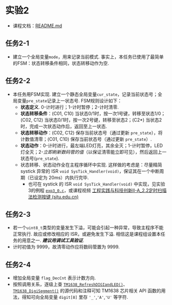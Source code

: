 # 实验2

- 课程文档：[README.md](../../README.md)

## 任务2-1

- 建立一个全局变量`mode`，用来记录当前模式. 事实上，本任务已使用了最简单的FSM：状态转移条件相同，状态转移动作为空.

## 任务2-2

- 本任务用FSM实现. 建立一个静态全局变量`cur_state`，记录当前状态号；全局变量`pre_state`记录上一状态号. FSM规则设计如下：
  - **状态定义**. 0-计时进行；1-计时暂停；2-计时清零.
  - **状态转移条件**：(C01, C10) 当状态0/1时，按一次1号键，转移至状态1/0；(C02, C12) 当状态0/1时，按一次2号键，转移至状态2；(C2*) 当状态2时，完成一次状态动作后，返回至上一状态.
  - **状态转移动作**：(C02, C12) 保存当前状态号（通过更新 `pre_state`），将计数值清零；(C01, C10) 保存当前状态号（通过更新 `pre_state`）.
  - **状态动作**：0-计时进行，最左端LED灯亮，其余全灭；1-计时暂停，LED灯全灭；2-*立即刷新数码管的值*（以保证清零能立即可见），然后返回上一状态号(`pre_state`).
  - 状态转移、状态动作全在主程序循环中实现. 这样做的考虑是：尽量精简 systick 异常的 ISR `void SysTick_Handler(void)`，保证其在一个中断周期（已设定为 20ms）内执行完毕.
    - 也可在 systick 的 ISR `void SysTick_Handler(void)` 中实现，见实验3的例程 [`exp3_0.c`](../exp3/exp3_0.c)，或课程视频 [工程实践与科技创新II-A_2.2定时扫描法检测按键 (sjtu.edu.cn)](https://vshare.sjtu.edu.cn/play/cbc1b104598c0259b9a4de6087421c08)

## 任务2-3

- 若一个`uint8_t`类型的变量发生下溢，可能会引起一种异常，导致主程序不能正常执行. 故应或修改相应的 ISR，或避免发生下溢. 相信这是课程组设置本任务的用意之一. *__建议用调试工具验证__*.
- 计时初值为 9999，故清零动作应将数码管置为 9999.

## 任务2-4

- 增加全局变量 `flag_DecCnt` 表示计数方向.
- 按照调用关系，逐级上查 [`TM1638_RefreshDIGIandLED()`](`tm1638.c`)、[`TM1638_DigiSegment()`](`tm1638.c`) 的源代码和注释可知 TM1638 芯片相关 API 函数的用法，得知可向全局变量 `digit[8]` 里存 `'_'`,`'A'`,`'U'` 等字符.
